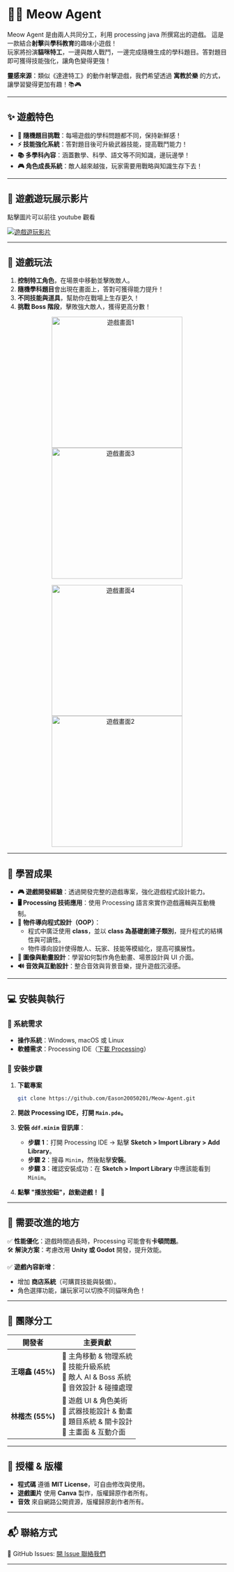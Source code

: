 # 🕵️‍♂️ Meow Agent

Meow Agent 是由兩人共同分工，利用 processing java 所撰寫出的遊戲。
這是一款結合**射擊**與**學科教育**的趣味小遊戲！  
玩家將扮演**貓咪特工**，一邊與敵人戰鬥，一邊完成隨機生成的學科題目。答對題目即可獲得技能強化，讓角色變得更強！

**靈感來源**：類似《達達特工》的動作射擊遊戲，我們希望透過 **寓教於樂** 的方式，讓學習變得更加有趣！📚🎮

---

## ✨ 遊戲特色
- **🎲 隨機題目挑戰**：每場遊戲的學科問題都不同，保持新鮮感！
- **⚡ 技能強化系統**：答對題目後可升級武器技能，提高戰鬥能力！
- **📚 多學科內容**：涵蓋數學、科學、語文等不同知識，邊玩邊學！
- **🎮 角色成長系統**：敵人越來越強，玩家需要用戰略與知識生存下去！

---

## **🎥 遊戲遊玩展示影片**
點擊圖片可以前往 youtube 觀看

[![遊戲遊玩影片](https://img.youtube.com/vi/gtMC3hjhFL8/0.jpg)](https://youtu.be/gtMC3hjhFL8)

---

## **🎯 遊戲玩法**
1. **控制特工角色**，在場景中移動並擊敗敵人。
2. **隨機學科題目**會出現在畫面上，答對可獲得能力提升！
3. **不同技能與道具**，幫助你在戰場上生存更久！
4. **挑戰 Boss 階段**，擊敗強大敵人，獲得更高分數！

<p align="center">
  <img src="data/about1.png" alt="遊戲畫面1" width="300">
  <img src="data/about3.png" alt="遊戲畫面3" width="300">
</p>
<p align="center">
  <img src="data/about4.png" alt="遊戲畫面4" width="300">
  <img src="data/about2.png" alt="遊戲畫面2" width="300">
</p>

---

## **🌟 學習成果**
- **🎮 遊戲開發經驗**：透過開發完整的遊戲專案，強化遊戲程式設計能力。
- **🖥️ Processing 技術應用**：使用 Processing 語言來實作遊戲邏輯與互動機制。
- **🧩 物件導向程式設計（OOP）**：
  - 程式中廣泛使用 **class**，並以 **class 為基礎創建子類別**，提升程式的結構性與可讀性。
  - 物件導向設計使得敵人、玩家、技能等模組化，提高可擴展性。
- **🎨 圖像與動畫設計**：學習如何製作角色動畫、場景設計與 UI 介面。
- **🔊 音效與互動設計**：整合音效與背景音樂，提升遊戲沉浸感。

---

## **💻 安裝與執行**
### **📌 系統需求**
- **操作系統**：Windows, macOS 或 Linux
- **軟體需求**：Processing IDE（[下載 Processing](https://processing.org/download/)）

### **🚀 安裝步驟**
1. **下載專案**
   ```bash
   git clone https://github.com/Eason20050201/Meow-Agent.git
   ```
2. **開啟 Processing IDE，打開 `Main.pde`。**

3. **安裝 `ddf.minim` 音訊庫**：
   - **步驟 1**：打開 Processing IDE → 點擊 **Sketch > Import Library > Add Library**。
   - **步驟 2**：搜尋 `Minim`，然後點擊**安裝**。
   - **步驟 3**：確認安裝成功：在 **Sketch > Import Library** 中應該能看到 `Minim`。

4. **點擊 "播放按鈕"，啟動遊戲！** 🚀

---

## **🔧 需要改進的地方**
✅ **性能優化**：遊戲時間過長時，Processing 可能會有**卡頓問題**。  
🛠 **解決方案**：考慮改用 **Unity 或 Godot** 開發，提升效能。  

✅ **遊戲內容新增**：  
- 增加 **商店系統**（可購買技能與裝備）。  
- 角色選擇功能，讓玩家可以切換不同貓咪角色！  

---

## **👥 團隊分工**
| 開發者 | 主要貢獻 |
|--------|----------|
| **王翊鑫 (45%)** | 🔹 主角移動 & 物理系統<br>🔹 技能升級系統<br>🔹 敵人 AI & Boss 系統<br>🔹 音效設計 & 碰撞處理 |
| **林楷杰 (55%)** | 🔹 遊戲 UI & 角色美術<br>🔹 武器技能設計 & 動畫<br>🔹 題目系統 & 關卡設計<br>🔹 主畫面 & 互動介面 |

---

## **📜 授權 & 版權**
- **程式碼** 遵循 **MIT License**，可自由修改與使用。
- **遊戲圖片** 使用 **Canva** 製作，版權歸原作者所有。
- **音效** 來自網路公開資源，版權歸原創作者所有。

---

## **📬 聯絡方式**
📌 GitHub Issues: [開 Issue 聯絡我們](https://github.com/Eason20050201/Meow-Agent/issues)

---
